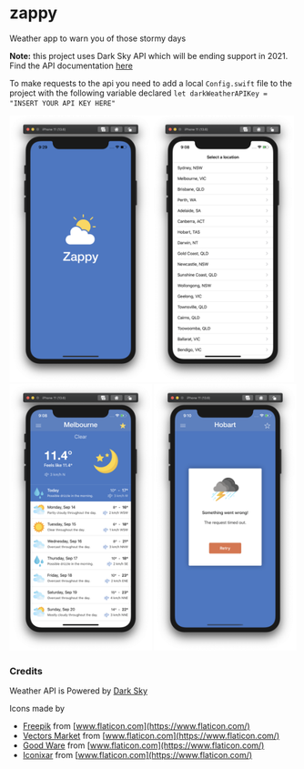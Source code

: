 # zappy
Weather app to warn you of those stormy days

**Note:** this project uses Dark Sky API which will be ending support in 2021. Find the API documentation [here](https://web.archive.org/web/20200331192632/https://darksky.net/dev/docs) 

To make requests to the api you need to add a local `Config.swift` file to the project with the following variable declared
`let darkWeatherAPIKey = "INSERT YOUR API KEY HERE"`

<img src="https://github.com/johrobbins/zappy/blob/master/Resources/LaunchScreen.png" width="250px" /><img src="https://github.com/johrobbins/zappy/blob/master/Resources/LocationScreen.png" width="250px" />
<img src="https://github.com/johrobbins/zappy/blob/master/Resources/WeatherScreen.png" width="250px" />  <img src="https://github.com/johrobbins/zappy/blob/master/Resources/ErrorHandlingScreen.png" width="250px" />

### Credits
Weather API is Powered by [Dark Sky](https://darksky.net/poweredby/)

Icons made by
- [Freepik](https://www.flaticon.com/authors/freepik) from [www.flaticon.com](https://www.flaticon.com/)
- [Vectors Market](https://www.flaticon.com/authors/vectors-market) from [www.flaticon.com](https://www.flaticon.com/)
- [Good Ware](https://www.flaticon.com/authors/good-ware) from [www.flaticon.com](https://www.flaticon.com/)
- [Iconixar](https://www.flaticon.com/authors/iconixar) from [www.flaticon.com](https://www.flaticon.com/)
